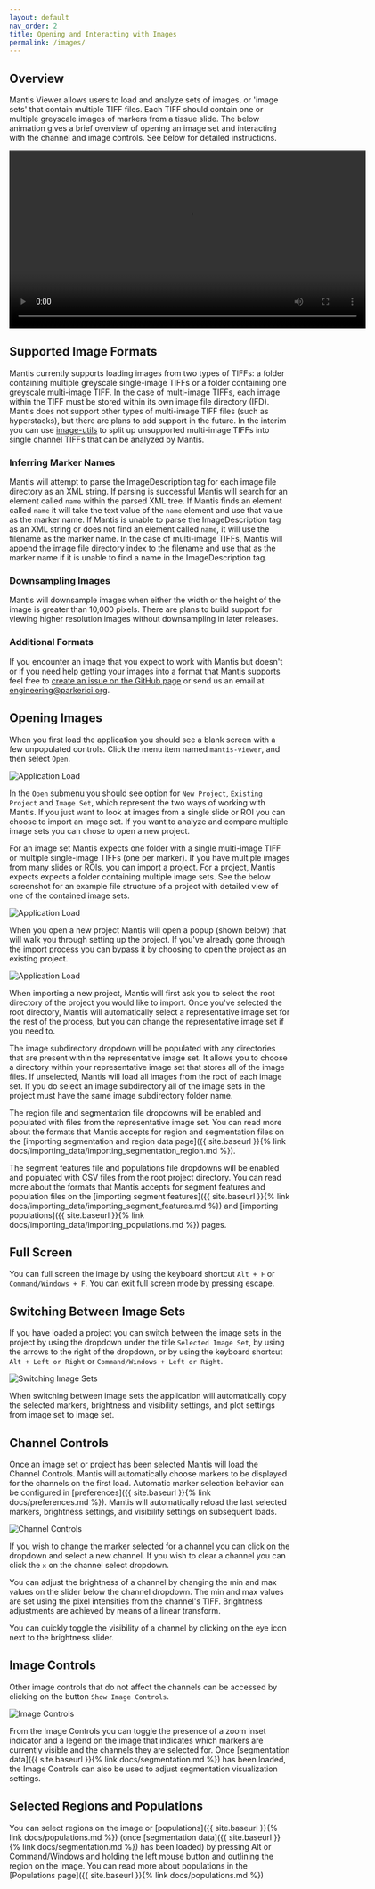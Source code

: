 ```yaml
---
layout: default
nav_order: 2
title: Opening and Interacting with Images
permalink: /images/
---
```


## Overview

Mantis Viewer allows users to load and analyze sets of images, or 'image sets' that contain multiple TIFF files. Each TIFF should contain one or multiple greyscale images of markers from a tissue slide. The below animation gives a brief overview of opening an image set and interacting with the channel and image controls. See below for detailed instructions.

<video width="640" autoplay="autoplay" loop="loop">
  <source src="{{site.baseurl}}/assets/videos/open_image_640.mp4" type="video/mp4">
  <source src="{{site.baseurl}}/assets/videos/open_image_640.mp4" type="video/webm">
</video>

## Supported Image Formats

Mantis currently supports loading images from two types of TIFFs: a folder containing multiple greyscale single-image TIFFs or a folder containing one greyscale multi-image TIFF. In the case of multi-image TIFFs, each image within the TIFF must be stored within its own image file directory (IFD). Mantis does not support other types of multi-image TIFF files (such as hyperstacks), but there are plans to add support in the future. In the interim you can use [image-utils](https://github.com/ParkerICI/image-utils) to split up unsupported multi-image TIFFs into single channel TIFFs that can be analyzed by Mantis.

### Inferring Marker Names
Mantis will attempt to parse the ImageDescription tag for each image file directory as an XML string. If parsing is successful Mantis will search for an element called `name` within the parsed XML tree. If Mantis finds an element called `name` it will take the text value of the `name` element and use that value as the marker name. If Mantis is unable to parse the ImageDescription tag as an XML string or does not find an element called `name`, it will use the filename as the marker name. In the case of multi-image TIFFs, Mantis will append the image file directory index to the filename and use that as the marker name if it is unable to find a name in the ImageDescription tag.

### Downsampling Images
Mantis will downsample images when either the width or the height of the image is greater than 10,000 pixels. There are plans to build support for viewing higher resolution images without downsampling in later releases.

### Additional Formats
If you encounter an image that you expect to work with Mantis but doesn't or if you need help getting your images into a format that Mantis supports feel free to [create an issue on the GitHub page](https://github.com/ParkerICI/mantis-viewer/issues) or send us an email at <engineering@parkerici.org>.

## Opening Images

When you first load the application you should see a blank screen with a few unpopulated controls. Click the menu item named `mantis-viewer`, and then select `Open`.

![Application Load](../assets/images/application_load.png)

In the `Open` submenu you should see option for `New Project`, `Existing Project` and `Image Set`, which represent the two ways of working with Mantis. If you just want to look at images from a single slide or ROI you can choose to import an image set. If you want to analyze and compare multiple image sets you can chose to open a new project.

For an image set Mantis expects one folder with a single multi-image TIFF or multiple single-image TIFFs (one per marker). If you have multiple images from many slides or ROIs, you can import a project. For a project, Mantis expects expects a folder containing multiple image sets. See the below screenshot for an example file structure of a project with detailed view of one of the contained image sets.

![Application Load](../assets/images/project_structure.png)

When you open a new project Mantis will open a popup (shown below) that will walk you through setting up the project. If you've already gone through the import process you can bypass it by choosing to open the project as an existing project.

![Application Load](../assets/images/new_project.png)

When importing a new project, Mantis will first ask you to select the root directory of the project you would like to import. Once you've selected the root directory, Mantis will automatically select a representative image set for the rest of the process, but you can change the representative image set if you need to.

The image subdirectory dropdown will be populated with any directories that are present within the representative image set. It allows you to choose a directory within your representative image set that stores all of the image files. If unselected, Mantis will load all images from the root of each image set. If you do select an image subdirectory all of the image sets in the project must have the same image subdirectory folder name.

The region file and segmentation file dropdowns will be enabled and populated with files from the representative image set. You can read more about the formats that Mantis accepts for region and segmentation files on the [importing segmentation and region data page]({{ site.baseurl }}{% link docs/importing_data/importing_segmentation_region.md %}).


The segment features file and populations file dropdowns will be enabled and populated with CSV files from the root project directory. You can read more about the formats that Mantis accepts for segment features and population files on the [importing segment features]({{ site.baseurl }}{% link docs/importing_data/importing_segment_features.md %}) and [importing populations]({{ site.baseurl }}{% link docs/importing_data/importing_populations.md %}) pages.


## Full Screen
You can full screen the image by using the keyboard shortcut `Alt + F` or `Command/Windows + F`. You can exit full screen mode by pressing escape.

## Switching Between Image Sets

If you have loaded a project you can switch between the image sets in the project by using the dropdown under the title `Selected Image Set`, by using the arrows to the right of the dropdown, or by using the keyboard shortcut `Alt + Left or Right` or `Command/Windows + Left or Right`.

![Switching Image Sets](../assets/images/switching_image_sets.png)

When switching between image sets the application will automatically copy the selected markers, brightness and visibility settings, and plot settings from image set to image set.

## Channel Controls

Once an image set or project has been selected Mantis will load the Channel Controls. Mantis will automatically choose markers to be displayed for the channels on the first load. Automatic marker selection behavior can be configured in [preferences]({{ site.baseurl }}{% link docs/preferences.md %}). Mantis will automatically reload the last selected markers, brightness settings, and visibility settings on subsequent loads.

![Channel Controls](../assets/images/channel_controls.png)

If you wish to change the marker selected for a channel you can click on the dropdown and select a new channel. If you wish to clear a channel you can click the `x` on the channel select dropdown.

You can adjust the brightness of a channel by changing the min and max values on the slider below the channel dropdown. The min and max values are set using the pixel intensities from the channel's TIFF. Brightness adjustments are achieved by means of a linear transform.

You can quickly toggle the visibility of a channel by clicking on the eye icon next to the brightness slider.

## Image Controls

Other image controls that do not affect the channels can be accessed by clicking on the button `Show Image Controls`.

![Image Controls](../assets/images/image_controls.png)

From the Image Controls you can toggle the presence of a zoom inset indicator and a legend on the image that indicates which markers are currently visible and the channels they are selected for. Once [segmentation data]({{ site.baseurl }}{% link docs/segmentation.md %}) has been loaded, the Image Controls can also be used to adjust segmentation visualization settings.

## Selected Regions and Populations

You can select regions on the image or [populations]({{ site.baseurl }}{% link docs/populations.md %}) (once [segmentation data]({{ site.baseurl }}{% link docs/segmentation.md %}) has been loaded) by pressing Alt or Command/Windows and holding the left mouse button and outlining the region on the image. You can read more about populations in the [Populations page]({{ site.baseurl }}{% link docs/populations.md %})
